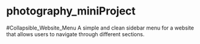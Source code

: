 # photography_miniProject
#Collapsible_Website_Menu
A simple and clean sidebar menu for a website that allows users to navigate through different sections.

